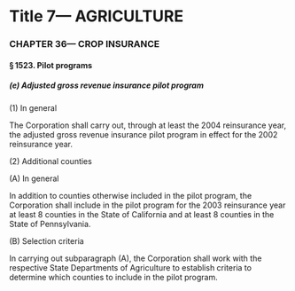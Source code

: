 
# Title 7— AGRICULTURE
### CHAPTER 36— CROP INSURANCE
#### § 1523. Pilot programs
##### (e) Adjusted gross revenue insurance pilot program

(1) In general

The Corporation shall carry out, through at least the 2004 reinsurance year, the adjusted gross revenue insurance pilot program in effect for the 2002 reinsurance year.

(2) Additional counties

(A) In general

In addition to counties otherwise included in the pilot program, the Corporation shall include in the pilot program for the 2003 reinsurance year at least 8 counties in the State of California and at least 8 counties in the State of Pennsylvania.

(B) Selection criteria

In carrying out subparagraph (A), the Corporation shall work with the respective State Departments of Agriculture to establish criteria to determine which counties to include in the pilot program.

